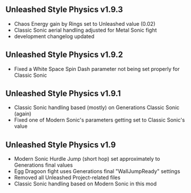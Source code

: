 ## Unleashed Style Physics v1.9.3
- Chaos Energy gain by Rings set to Unleashed value (0.02)
- Classic Sonic aerial handling adjusted for Metal Sonic fight
- development changelog updated

## Unleashed Style Physics v1.9.2
- Fixed a White Space Spin Dash parameter not being set properly for Classic Sonic

## Unleashed Style Physics v1.9.1
- Classic Sonic handling based (mostly) on Generations Classic Sonic (again)
- Fixed one of Modern Sonic's parameters getting set to Classic Sonic's value

## Unleashed Style Physics v1.9
- Modern Sonic Hurdle Jump (short hop) set approximately to Generations final values
- Egg Dragoon fight uses Generations final "WallJumpReady" settings
- Removed all Unleashed Project-related files
- Classic Sonic handling based on Modern Sonic in this mod
